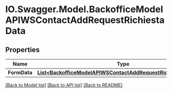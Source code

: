 # IO.Swagger.Model.BackofficeModelAPIWSContactAddRequestRichiestaData
## Properties

Name | Type | Description | Notes
------------ | ------------- | ------------- | -------------
**FormData** | [**List&lt;BackofficeModelAPIWSContactAddRequestRichiestaDataItem&gt;**](BackofficeModelAPIWSContactAddRequestRichiestaDataItem.md) |  | [optional] 

[[Back to Model list]](../README.md#documentation-for-models) [[Back to API list]](../README.md#documentation-for-api-endpoints) [[Back to README]](../README.md)

